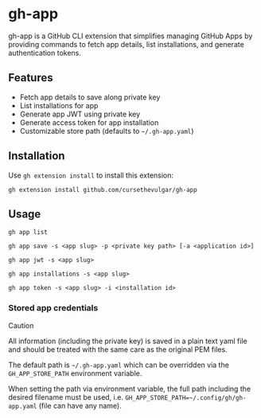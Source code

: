 # gh-app

gh-app is a GitHub CLI extension that simplifies managing GitHub Apps by providing commands to fetch app details, list installations, and generate authentication tokens.

## Features

- Fetch app details to save along private key
- List installations for app
- Generate app JWT using private key
- Generate access token for app installation
- Customizable store path (defaults to `~/.gh-app.yaml`)

## Installation

Use `gh extension install` to install this extension: 

```shell
gh extension install github.com/cursethevulgar/gh-app
```

## Usage

`gh app list`

`gh app save -s <app slug> -p <private key path> [-a <application id>]`

`gh app jwt -s <app slug>`

`gh app installations -s <app slug>`

`gh app token -s <app slug> -i <installation id>`

### Stored app credentials

> [!CAUTION]
> All information (including the private key) is saved in a plain text yaml file and should be treated with the same care as the original PEM files.

The default path is `~/.gh-app.yaml` which can be overridden via the `GH_APP_STORE_PATH` environment variable. 

When setting the path via environment variable, the full path including the desired filename must be used, i.e. `GH_APP_STORE_PATH=~/.config/gh/gh-app.yaml` (file can have any name).